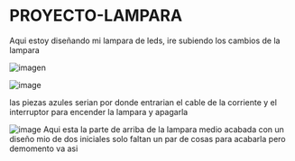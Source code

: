# PROYECTO-LAMPARA

Aqui estoy diseñando mi lampara de leds, ire subiendo los cambios de la lampara

![imagen](https://user-images.githubusercontent.com/78345826/116367442-a74cd580-a807-11eb-82a9-6cbe47c9cb0f.png)

![image](https://user-images.githubusercontent.com/78345826/116514168-f27bec80-a8ca-11eb-8908-a8dd276e5039.png)

las piezas azules serian por donde entrarian el cable de la corriente y el interruptor para encender la lampara y apagarla

![image](https://user-images.githubusercontent.com/78345826/116514839-db89ca00-a8cb-11eb-963c-febe55192483.png)
Aqui esta la parte de arriba de la lampara medio acabada con un diseño mio de dos iniciales solo faltan un par de cosas para acabarla pero demomento va asi
